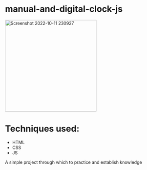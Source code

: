 # manual-and-digital-clock-js



<img width="299" alt="Screenshot 2022-10-11 230927" src="https://user-images.githubusercontent.com/71577349/195240981-45bf231a-34aa-4f74-8ea7-16d33a79217f.png">


# Techniques used:
* HTML
* CSS
* JS

A simple project through which to practice and establish knowledge
